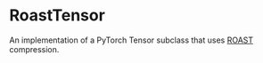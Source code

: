 # RoastTensor

An implementation of a PyTorch Tensor subclass that uses [ROAST](https://arxiv.org/abs/2207.10702) compression.
